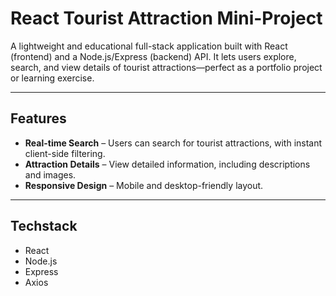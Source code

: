 # React Tourist Attraction Mini-Project

A lightweight and educational full-stack application built with React (frontend) and a Node.js/Express (backend) API. It lets users explore, search, and view details of tourist attractions—perfect as a portfolio project or learning exercise.

---

##  Features

- **Real-time Search** – Users can search for tourist attractions, with instant client-side filtering.
- **Attraction Details** – View detailed information, including descriptions and images.
- **Responsive Design** – Mobile and desktop-friendly layout.

---

## Techstack 

- React
- Node.js
- Express
- Axios
